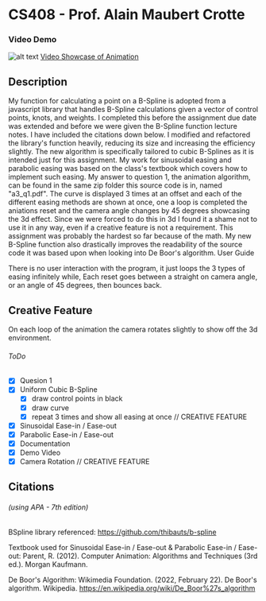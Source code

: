 # CS408 - Prof. Alain Maubert Crotte #

### Video Demo ###
![alt text](CurveAnimationDemo.gif)
[Video Showcase of Animation]()

## Description ##
My function for calculating a point on a B-Spline is adopted from a javascript library that handles B-Spline calculations given a vector of control points, knots, and weights. I completed this before the assignment due date was extended and before we were given the B-Spline function lecture notes. I have included the citations down below. I modified and refactored the library's function heavily, reducing its size and increasing the efficiency slightly. The new algorithm  is specifically tailored to cubic B-Splines as it is intended just for this assignment. My work for sinusoidal easing and parabolic easing was based on the class's textbook which covers how to implement such easing. My answer to question 1, the animation algorithm, can be found in the same zip folder this source code is in, named "a3_q1.pdf". The curve is displayed 3 times at an offset and each of the different easing methods are shown at once, one a loop is completed the aniations reset and the camera angle changes by 45 degrees showcasing the 3d effect. Since we were forced to do this in 3d I found it a shame not to use it in any way, even if a creative feature is not a requirement. This assignment was probably the hardest so far because of the math. My  new B-Spline function also drastically improves the readability of the source code it was based upon when looking into De Boor's algorithm.
User Guide

There is no user interaction with the program, it just loops the 3 types of easing infinitely while, Each reset goes between a straight on camera angle, or an angle of 45 degrees, then bounces back.

## Creative Feature ##
On each loop of the animation the camera rotates slightly to show off the 3d environment.

###### ToDo
- [x] Quesion 1
- [x] Uniform Cubic B-Spline
     - [x] draw control points in black
     - [x] draw curve
     - [x] repeat 3 times and show all easing at once // CREATIVE FEATURE
- [x] Sinusoidal Ease-in / Ease-out
- [x] Parabolic Ease-in / Ease-out
- [x] Documentation
- [x] Demo Video
- [x] Camera Rotation // CREATIVE FEATURE

## Citations ##
###### (using APA - 7th edition)

BSpline library referenced:
https://github.com/thibauts/b-spline 
 
Textbook used for Sinusoidal Ease-in / Ease-out & Parabolic Ease-in / Ease-out:
Parent, R. (2012). Computer Animation: Algorithms and Techniques (3rd ed.). Morgan Kaufmann.
 
De Boor's Algorithm:
Wikimedia Foundation. (2022, February 22). De Boor's algorithm. Wikipedia. https://en.wikipedia.org/wiki/De_Boor%27s_algorithm 
